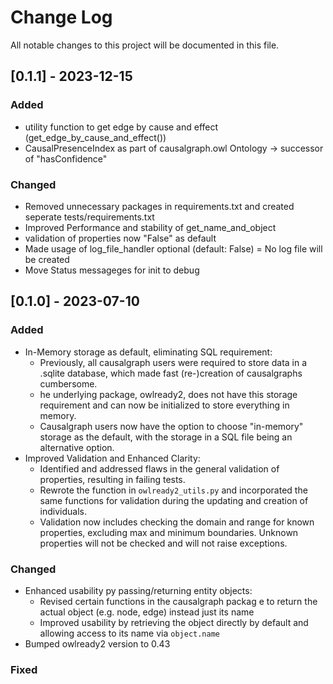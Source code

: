 
# Change Log

All notable changes to this project will be documented in this file.

## [0.1.1] - 2023-12-15

### Added
- utility function to get edge by cause and effect (get_edge_by_cause_and_effect())
- CausalPresenceIndex as part of causalgraph.owl Ontology -> successor of "hasConfidence"

### Changed
- Removed unnecessary packages in requirements.txt and created seperate tests/requirements.txt
- Improved Performance and stability of get_name_and_object
- validation of properties now "False" as default 
- Made usage of log_file_handler optional (default: False) = No log file will be created
- Move Status messageges for init to debug

 
## [0.1.0] - 2023-07-10
 
### Added

- In-Memory storage as default, eliminating SQL requirement:
    - Previously, all causalgraph users were required to store data in a .sqlite database, which made fast (re-)creation of causalgraphs cumbersome.
    - he underlying package, owlready2, does not have this storage requirement and can now be initialized to store everything in memory.
    - Causalgraph users now have the option to choose "in-memory" storage as the default, with the storage in a SQL file being an alternative option.
- Improved Validation and Enhanced Clarity:
    - Identified and addressed flaws in the general validation of properties, resulting in failing tests.
    - Rewrote the function in `owlready2_utils.py` and incorporated the same functions for validation during the updating and creation of individuals.
    - Validation now includes checking the domain and range for known properties, excluding max and minimum boundaries. Unknown properties will not be checked and will not raise exceptions.

### Changed

- Enhanced usability py passing/returning entity objects:
    - Revised certain functions in the causalgraph packag e to return the actual object (e.g. node, edge) instead just its name
    - Improved usability by retrieving the object directly by default and allowing access to its name via `object.name`
- Bumped owlready2 version to 0.43

### Fixed


